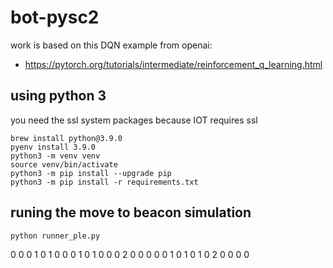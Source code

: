 # bot-pysc2
work is based on this DQN example from openai: 

* https://pytorch.org/tutorials/intermediate/reinforcement_q_learning.html


## using python 3
you need the ssl system packages because IOT requires ssl

```
brew install python@3.9.0
pyenv install 3.9.0
python3 -m venv venv
source venv/bin/activate
python3 -m pip install --upgrade pip
python3 -m pip install -r requirements.txt
```

## runing the move to beacon simulation
`python runner_ple.py`



0 0
0 1
0 1
0 0
0 1
0 1
0 0
0 2
0 0
0 0
0 1
0 1
0 1
0 2
0 0
0 0


